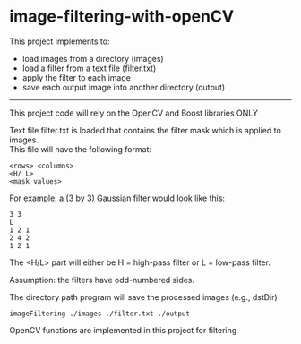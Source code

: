 # image-filtering-with-openCV
This project implements to:
- load images from a directory   (images)
- load a filter from a text file (filter.txt)
- apply the filter to each image
- save each output image into another directory (output)

---

This project code will rely on the OpenCV and Boost libraries ONLY  

Text file filter.txt is loaded that contains the filter mask which is applied to images.  
This file will have the following format:  

    <rows> <columns>  
    <H/ L>  
    <mask values>  

For example, a (3 by 3) Gaussian filter would look like this:

    3 3  
    L  
    1 2 1  
    2 4 2  
    1 2 1

The &lt;H/L&gt; part will either be H = high-pass filter or L = low-pass filter.  

Assumption:  the filters have odd-numbered sides.

The directory path program will save the processed images (e.g., dstDir)  

    imageFiltering ./images ./filter.txt ./output  
    
OpenCV functions are implemented in this project for filtering
